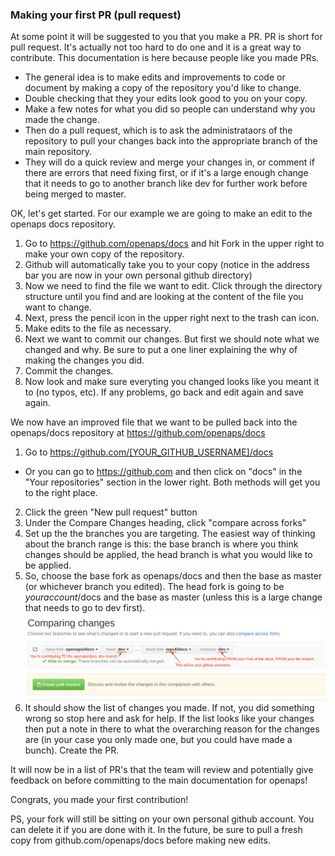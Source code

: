 ### Making your first PR (pull request)

At some point it will be suggested to you that you make a PR. PR is short for pull request.
It's actually not too hard to do one and it is a great way to contribute. This documentation is here because people like you made PRs.

* The general idea is to make edits and improvements to code or document by making a copy of the repository you'd like to change.
* Double checking that they your edits look good to you on your copy.
* Make a few notes for what you did so people can understand why you made the change.
* Then do a pull request, which is to ask the administrataors of the repository to pull your changes back into the appropriate branch of the main repository.
* They will do a quick review and merge your changes in, or comment if there are errors that need fixing first, or if it's a large enough change that it needs to go to another branch like dev for further work before being merged to master.

OK, let's get started. For our example we are going to make an edit to the openaps docs repository.

1. Go to https://github.com/openaps/docs and hit Fork in the upper right to make your own copy of the repository.
2. Github will automatically take you to your copy (notice in the address bar you are now in your own personal github directory)
3. Now we need to find the file we want to edit. Click through the directory structure until you find and are looking at the content of the file you want to change.
4. Next, press the pencil icon in the upper right next to the trash can icon.
5. Make edits to the file as necessary.
6. Next we want to commit our changes. But first we should note what we changed and why. Be sure to put a one liner explaining the why of making the changes you did.
7. Commit the changes.
8. Now look and make sure everyting you changed looks like you meant it to (no typos, etc). If any problems, go back and edit again and save again.

We now have an improved file that we want to be pulled back into the openaps/docs repository at https://github.com/openaps/docs

1. Go to https://github.com/[YOUR_GITHUB_USERNAME]/docs
 * Or you can go to https://github.com and then click on "docs" in the "Your repositories" section in the lower right.  Both methods will get you to the right place.
2. Click the green "New pull request" button
3. Under the Compare Changes heading, click "compare across forks"
4. Set up the the branches you are targeting. The easiest way of thinking about the branch range is this: the base branch is where you think changes should be applied, the head branch is what you would like to be applied.
5. So, choose the base fork as openaps/docs and then the base as master (or whichever branch you edited). The head fork is going to be <i>youraccount</i>/docs and the base as master (unless this is a large change that needs to go to dev first).
![Pull Request](../Images/Pull_Request.png)
6. It should show the list of changes you made. If not, you did something wrong so stop here and ask for help. If the list looks like your changes then put a note in there to what the overarching reason for the changes are (in your case you only made one, but you could have made a bunch). Create the PR.

It will now be in a list of PR's that the team will review and potentially give feedback on before committing to the main documentation for openaps!

Congrats, you made your first contribution!

PS, your fork will still be sitting on your own personal github account. You can delete it if you are done with it. In the future, be sure to pull a fresh copy from github.com/openaps/docs before making new edits.
